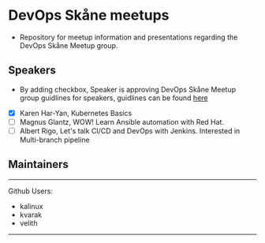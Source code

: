 # DevOps Skåne meetups

* Repository for meetup information and presentations regarding the DevOps Skåne Meetup group.

## Speakers

* By adding checkbox, Speaker is approving DevOps Skåne Meetup group guidlines for speakers, guidlines can be found [here](https://github.com/devopskane/meetups/blob/master/Guidlines.pdf)
- [x] Karen Har-Yan, Kubernetes Basics
- [ ] Magnus Glantz, WOW! Learn Ansible automation with Red Hat.
- [ ] Albert Rigo, Let's talk CI/CD and DevOps with Jenkins. Interested in Multi-branch pipeline

## Maintainers

---
Github Users:
  - kalinux
  - kvarak
  - velith
---